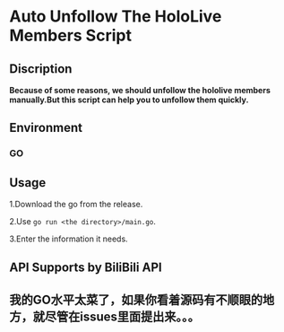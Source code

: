 # Auto Unfollow The HoloLive Members Script
## Discription
**Because of some reasons, we should unfollow the hololive members manually.But this script can help you to unfollow them quickly.**
## Environment
### GO
## Usage
1.Download the go from the release.

2.Use `go run <the directory>/main.go`.

3.Enter the information it needs.
## API Supports by BiliBili API
## 我的GO水平太菜了，如果你看着源码有不顺眼的地方，就尽管在issues里面提出来。。。
